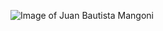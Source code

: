 ![Image of Juan Bautista Mangoni](https://www.google.com/imgres?imgurl=https%3A%2F%2Fmedia-exp1.licdn.com%2Fdms%2Fimage%2FC4E03AQFguRFZ3PU0rw%2Fprofile-displayphoto-shrink_200_200%2F0%2F1645107757369%3Fe%3D1652918400%26v%3Dbeta%26t%3Dt9fSFviPV_YwriPF0X0NujecLIe5vi4RWuxsCEzUJCA&imgrefurl=https%3A%2F%2Far.linkedin.com%2Fin%2Fjuanbautistamangoni%3Ftrk%3Dpublic_profile_browsemap&tbnid=GQiHeg2L3WJPmM&vet=12ahUKEwi20t6q7_j2AhV8OLkGHXieCW4QMygAegUIARCmAQ..i&docid=iiOiWSZ09Lf7uM&w=200&h=200&itg=1&q=juan%20bautista%20mangoni&ved=2ahUKEwi20t6q7_j2AhV8OLkGHXieCW4QMygAegUIARCmAQ)
